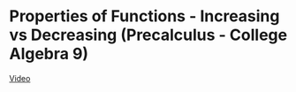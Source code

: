 # Properties of Functions - Increasing vs Decreasing (Precalculus - College Algebra 9)

[Video](https://www.youtube.com/watch?v=cIRDvscVPr0)
